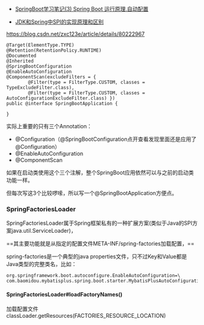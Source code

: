 - [SpringBoot学习笔记(3) Spring Boot 运行原理,自动配置](https://blog.csdn.net/a67474506/article/details/52013634)


- [JDK和Spring中SPI的实现原理和区别](https://my.oschina.net/kipeng/blog/1789849)

https://blog.csdn.net/zxc123e/article/details/80222967

```
@Target(ElementType.TYPE)
@Retention(RetentionPolicy.RUNTIME)
@Documented
@Inherited
@SpringBootConfiguration
@EnableAutoConfiguration
@ComponentScan(excludeFilters = {
		@Filter(type = FilterType.CUSTOM, classes = TypeExcludeFilter.class),
		@Filter(type = FilterType.CUSTOM, classes = AutoConfigurationExcludeFilter.class) })
public @interface SpringBootApplication {
    
}

```

实际上重要的只有三个Annotation：

- @Configuration（@SpringBootConfiguration点开查看发现里面还是应用了@Configuration）
- @EnableAutoConfiguration
- @ComponentScan

如果在启动类使用这个三个注解，整个SpringBoot应用依然可以与之前的启动类功能一样。    

但每次写这3个比较啰嗦，所以写一个@SpringBootApplication方便点。

### SpringFactoriesLoader
SpringFactoriesLoader属于Spring框架私有的一种扩展方案(类似于Java的SPI方案java.util.ServiceLoader)，   

==其主要功能就是从指定的配置文件META-INF/spring-factories加载配置，==

spring-factories是一个典型的java properties文件，只不过Key和Value都是Java类型的完整类名，比如：
```
org.springframework.boot.autoconfigure.EnableAutoConfiguration=\
com.baomidou.mybatisplus.spring.boot.starter.MybatisPlusAutoConfiguration
```

#### SpringFactoriesLoader#loadFactoryNames()
加载配置文件        
classLoader.getResources(FACTORIES_RESOURCE_LOCATION)